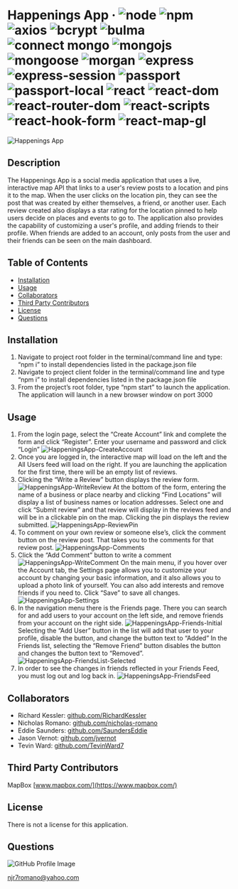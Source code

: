 # Happenings App &middot; ![node](https://img.shields.io/badge/node-12.16.2-blue) ![npm](https://img.shields.io/badge/npm-6.14.6-blue) ![axios](https://img.shields.io/badge/axios-0.19.2-blue) ![bcrypt](https://img.shields.io/badge/bcrypt-3.0.2-blue) ![bulma](https://img.shields.io/badge/bulma-0.9.0-blue) ![connect mongo](https://img.shields.io/badge/connect_mongo-3.2.0-blue) ![mongojs](https://img.shields.io/badge/mongojs-3.1.0-blue) ![mongoose](https://img.shields.io/badge/mongoose-5.9.24-blue) ![morgan](https://img.shields.io/badge/morgan-1.10.0-blue) ![express](https://img.shields.io/badge/express-4.17.1-blue) ![express-session](https://img.shields.io/badge/express_session-1.17.1-blue) ![passport](https://img.shields.io/badge/passport-0.4.1-blue) ![passport-local](https://img.shields.io/badge/passport_local-1.0.0-blue) ![react](https://img.shields.io/badge/react-16.13.1-blue) ![react-dom](https://img.shields.io/badge/react_dom-16.13.1-blue) ![react-router-dom](https://img.shields.io/badge/react_router_dom-5.2.0-blue) ![react-scripts](https://img.shields.io/badge/react_scripts-3.4.1-blue) ![react-hook-form](https://img.shields.io/badge/react_hook_form-6.0.8-blue) ![react-map-gl](https://img.shields.io/badge/react_map_gl-5.2.7-blue) 

![Happenings App](/images/HappeningsApp-Dashboard.png) 

## Description 
The Happenings App is a social media application that uses a live, interactive map API that links to a user's review posts to a location and pins it to the map. When the user clicks on the location pin, they can see the post that was created by either themselves, a friend, or another user. Each review created also displays a star rating for the location pinned to help users decide on places and events to go to. The application also provides the capability of customizing a user's profile, and adding friends to their profile. When friends are added to an account, only posts from the user and their friends can be seen on the main dashboard. 

## Table of Contents 
* [Installation](#installation) 
* [Usage](#usage) 
* [Collaborators](#collaborators) 
* [Third Party Contributors](#third-party-contributors) 
* [License](#license) 
* [Questions](#questions) 
 
## Installation 
1.  Navigate to project root folder in the terminal/command line and type: “npm i” to install dependencies listed in the package.json file 
2.  Navigate to project client folder in the terminal/command line and type “npm i” to install dependencies listed in the package.json file  
3.  From the project’s root folder, type “npm start” to launch the application. The application will launch in a new browser window on port 3000
 
## Usage 
1.   From the login page, select the “Create Account” link and complete the form and click “Register”. Enter your username and password and click “Login” ![HappeningsApp-CreateAccount](/images/HappeningsApp-CreateAccount.png)  
2.  Once you are logged in, the interactive map will load on the left and the All Users feed will load on the right. If you are launching the application for the first time, there will be an empty list of reviews.
3.  Clicking the “Write a Review” button displays the review form. ![HappeningsApp-WriteReview](/images/HappeningsApp-WriteReview.png) At the bottom of the form, entering the name of a business or place nearby and clicking “Find Locations” will display a list of business names or location addresses. Select one and click “Submit review” and that review will display in the reviews feed and will be in a clickable pin on the map. Clicking the pin displays the review submitted. ![HappeningsApp-ReviewPin](/images/HappeningsApp-ReviewPin.png)  
4.  To comment on your own review or someone else’s, click the comment button on the review post. That takes you to the comments for that review post. ![HappeningsApp-Comments](/images/HappeningsApp-Comments.png)  
5.  Click the “Add Comment” button to write a comment ![HappeningsApp-WriteComment](/images/HappeningsApp-WriteComment.png) On the main menu, if you hover over the Account tab, the Settings page allows you to customize your account by changing your basic information, and it also allows you to upload a photo link of yourself. You can also add interests and remove friends if you need to. Click “Save” to save all changes. ![HappeningsApp-Settings](/images/HappeningsApp-Settings.png) 
6.  In the navigation menu there is the Friends page. There you can search for and add users to your account on the left side, and remove friends from your account on the right side. ![HappeningsApp-Friends-Initial](/images/HappeningsApp-Friends-Initial.png)Selecting the “Add User” button in the list will add that user to your profile, disable the button, and change the button text to “Added” In the Friends list, selecting the “Remove Friend” button disables the button and changes the button text to “Removed”. ![HappeningsApp-FriendsList-Selected](/images/HappeningApp-FriendsList-Selected.png)  
7.  In order to see the changes in friends reflected in your Friends Feed, you must log out and log back in. ![HappeningsApp-FriendsFeed](/images/HappeningApp-FriendsFeed.png) 
 

## Collaborators 
* Richard Kessler:  [github.com/RichardKessler](https://github.com/RichardKessler)
* Nicholas Romano:  [github.com/nicholas-romano](https://github.com/nicholas-romano)
* Eddie Saunders:  [github.com/SaundersEddie](https://github.com/SaundersEddie)
* Jason Vernot:  [github.com/jvernot](https://github.com/jvernot)
* Tevin Ward:  [github.com/TevinWard7](https://github.com/TevinWard7)
  
## Third Party Contributors 
MapBox [www.mapbox.com/](https://www.mapbox.com/) 

## License 
There is not a license for this application. 

## Questions 
![GitHub Profile Image](https://avatars.githubusercontent.com/u/6642173?) 

 njr7romano@yahoo.com